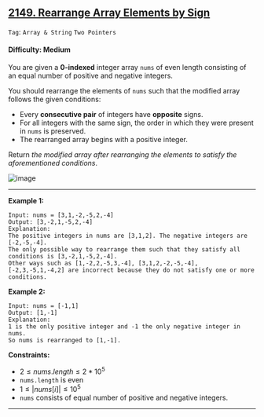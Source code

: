 ## [2149. Rearrange Array Elements by Sign](https://leetcode.com/problems/rearrange-array-elements-by-sign)

```Tag```: ```Array & String``` ```Two Pointers```

#### Difficulty: Medium

You are given a __0-indexed__ integer array ```nums``` of even length consisting of an equal number of positive and negative integers.

You should rearrange the elements of ```nums``` such that the modified array follows the given conditions:

- Every __consecutive pair__ of integers have __opposite__ signs.
- For all integers with the same sign, the order in which they were present in ```nums``` is preserved.
- The rearranged array begins with a positive integer.

Return _the modified array after rearranging the elements to satisfy the aforementioned conditions_.

![image](https://github.com/quananhle/Python/assets/35042430/693cef1d-d1df-4b94-9eb6-331bb2c9eb9f)

---

__Example 1:__
```
Input: nums = [3,1,-2,-5,2,-4]
Output: [3,-2,1,-5,2,-4]
Explanation:
The positive integers in nums are [3,1,2]. The negative integers are [-2,-5,-4].
The only possible way to rearrange them such that they satisfy all conditions is [3,-2,1,-5,2,-4].
Other ways such as [1,-2,2,-5,3,-4], [3,1,2,-2,-5,-4], [-2,3,-5,1,-4,2] are incorrect because they do not satisfy one or more conditions.
```

__Example 2:__
```
Input: nums = [-1,1]
Output: [1,-1]
Explanation:
1 is the only positive integer and -1 the only negative integer in nums.
So nums is rearranged to [1,-1].
```

__Constraints:__

- $2 \le nums.length \le 2 * 10^5$
- ```nums.length``` is even
- $1 \le |nums[i]| \le 10^5$
- ```nums``` consists of equal number of positive and negative integers.

---
